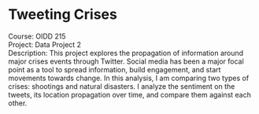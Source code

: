 # Tweeting Crises
Course: OIDD 215  
Project: Data Project 2  
Description: This project explores the propagation of information around major crises events through Twitter. Social media has been a major focal point as a tool to spread information, build engagement, and start movements towards change. In this analysis, I am comparing two types of crises: shootings and natural disasters. I analyze the sentiment on the tweets, its location propagation over time, and compare them against each other.
